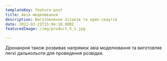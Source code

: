 ```yaml
---
templateKey: feature-post
title: Авіа моделювання
description: Виготовлення літаків та крил-скаутів
date: 2022-02-21T15:04:10.000Z
featuredImage: /img/product_5_1.jpg

---
```


Дронанрня також розвиває напрямок авіа моделювання та виготовляє легкі дальнольоти для проведення розвідки.
